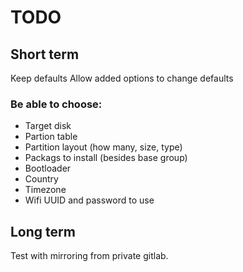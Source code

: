 # TODO

## Short term
Keep defaults
Allow added options to change defaults

### Be able to choose:
- Target disk
- Partion table
- Partition layout (how many, size, type)
- Packags to install (besides base group)
- Bootloader
- Country
- Timezone
- Wifi UUID and password to use

## Long term
Test with mirroring from private gitlab.

